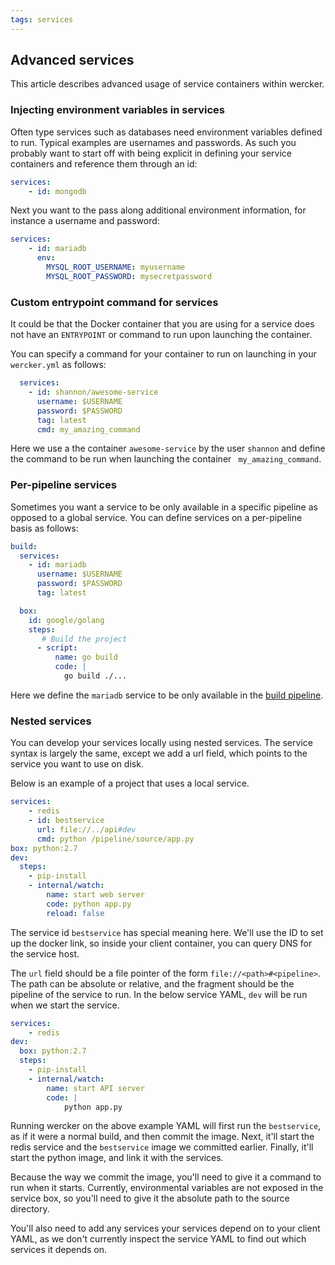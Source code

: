 ```yaml
---
tags: services
---
```


## Advanced services

This article describes advanced usage of service containers within wercker.

### Injecting environment variables in services

Often type services such as databases need environment variables defined
to run. Typical examples are usernames and passwords. As such you probably
want to start off with being explicit in defining your service containers and
reference them through an id:

```yaml
services:
    - id: mongodb
```

Next you want to the pass along additional environment information, for instance a username and password:

```yaml
services:
    - id: mariadb
      env:
        MYSQL_ROOT_USERNAME: myusername
        MYSQL_ROOT_PASSWORD: mysecretpassword
```

### Custom entrypoint command for services

It could be that the Docker container that you are using for a service
does not have an `ENTRYPOINT` or command to run upon launching the container.

You can specify a command for your container to run on launching in your
`wercker.yml` as follows:

```yaml
  services:
    - id: shannon/awesome-service
      username: $USERNAME
      password: $PASSWORD
      tag: latest
      cmd: my_amazing_command
```

Here we use a the container `awesome-service` by the user `shannon` and define
the command to be run when launching the container ` my_amazing_command`.

### Per-pipeline services

Sometimes you want a service to be only available in a specific pipeline
as opposed to a global service. You can define services on a per-pipeline
basis as follows:

```yaml
build:
  services:
    - id: mariadb
      username: $USERNAME
      password: $PASSWORD
      tag: latest

  box:
    id: google/golang
    steps:
       # Build the project
      - script:
          name: go build
          code: |
            go build ./...
```

Here we define the `mariadb` service to be only available in the [build pipeline](http://devcenter.wercker.com/learn/pipelines/introduction.html).

### Nested services

You can develop your services locally using nested services. The service syntax
is largely the same, except we add a url field, which points to the service you
want to use on disk.

Below is an example of a project that uses a local service.

```yaml
services:
    - redis
    - id: bestservice
      url: file://../api#dev
      cmd: python /pipeline/source/app.py
box: python:2.7
dev:
  steps:
    - pip-install
    - internal/watch:
        name: start web server
        code: python app.py
        reload: false
```

The service id `bestservice` has special meaning here. We'll use the ID to set up
the docker link, so inside your client container, you can query DNS for the
service host.

The `url` field should be a file pointer of the form
`file://<path>#<pipeline>`. The path can be absolute or relative, and the
fragment should be the pipeline of the service to run. In the below service
YAML, `dev` will be run when we start the service.

```yaml
services:
    - redis
dev:
  box: python:2.7
  steps:
    - pip-install
    - internal/watch:
        name: start API server
        code: |
            python app.py
```

Running wercker on the above example YAML will first run the `bestservice`, as
if it were a normal build, and then commit the image. Next, it'll start the
redis service and the `bestservice` image we committed earlier. Finally, it'll
start the python image, and link it with the services.

Because the way we commit the image, you'll need to give it a command to run
when it starts. Currently, environmental variables are not exposed in the
service box, so you'll need to give it the absolute path to the source
directory.

You'll also need to add any services your services depend on to your client
YAML, as we don't currently inspect the service YAML to find out which services
it depends on.
